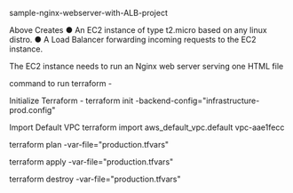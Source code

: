 sample-nginx-webserver-with-ALB-project

Above Creates
● An EC2 instance of type t2.micro based on any linux distro. 
● A Load Balancer forwarding incoming requests to the EC2 instance. 
 
The EC2 instance needs to run an Nginx web server serving one HTML file 

command to run terraform - 

Initialize Terraform - 
terraform init -backend-config="infrastructure-prod.config"

Import Default VPC 
terraform import aws_default_vpc.default vpc-aae1fecc



terraform plan -var-file="production.tfvars"

terraform apply -var-file="production.tfvars"

terraform destroy -var-file="production.tfvars"

